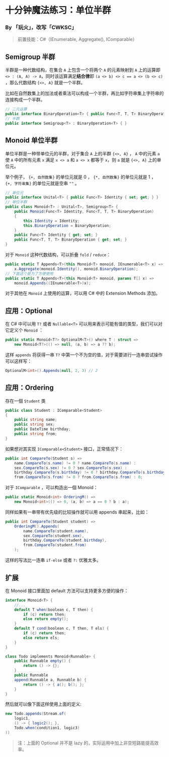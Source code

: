 # 十分钟魔法练习：单位半群

### By 「玩火」，改写「CWKSC」

> 前置技能：C#（IEnumerable, Aggregate(), IComparable）

## Semigroup 半群

半群是一种代数结构，在集合 `A` 上包含一个将两个 `A` 的元素映射到 `A` 上的运算即 `<> : (A, A) -> A​` ，同时该运算满足**结合律**即 `(a <> b) <> c == a <> (b <> c)` ，那么代数结构 `{<>, A}` 就是一个半群。

比如在自然数集上的加法或者乘法可以构成一个半群，再比如字符串集上字符串的连接构成一个半群。

```csharp
// 二元运算
public interface BinaryOperation<T> { public Func<T, T, T> BinaryOperation { get; set; } }
// 半群
public interface Semigroup<T> : BinaryOperation<T> { }
```

## Monoid 单位半群

单位半群是一种带单位元的半群，对于集合 `A` 上的半群 `{<>, A}` ， `A` 中的元素 `a` 使 `A` 中的所有元素 `x` 满足 `x <> a` 和 `a <> x` 都等于 `x`，则 `a` 就是 `{<>, A}` 上的单位元。

举个例子， `{+, 自然数集}` 的单位元就是 0 ， `{*, 自然数集}` 的单位元就是 1 ， `{+, 字符串集}` 的单位元就是空串 `""` 。

```csharp
// 单位元
public interface Unital<T> { public Func<T> Identity { set; get; } }
// 单位半群
public class Monoid<T> : Unital<T>, Semigroup<T> {
    public Monoid(Func<T> Identity, Func<T, T, T> BinaryOperation)
    {
        this.Identity = Identity;
        this.BinaryOperation = BinaryOperation;
    }
    public Func<T> Identity { get; set; }
    public Func<T, T, T> BinaryOperation { get; set; }
}
```

对于 `Monoid` 这种代数结构，可以折叠 `fold` / `reduce`：

```csharp
public static T Appends<T>(this Monoid<T> monoid, IEnumerable<T> x) => 
    x.Aggregate(monoid.Identity(), monoid.BinaryOperation);
// 下面这个是为了方便使用
public static T Appends<T>(this Monoid<T> monoid, params T[] x) =>
    monoid.Appends((IEnumerable<T>)x);
```

对于其他在 `Monoid` 上使用的运算，可以用 C# 中的 Extension Methods 添加。

## 应用：Optional

在 C# 中可以用 `T?` 或者 `Nullable<T>` 可以用来表示可能有值的类型，我们可以对它定义个 `Monoid` ：

```csharp
public static Monoid<T?> OptionalM<T>() where T : struct => 
    new Monoid<T?>(() => null, (a, b) => a ?? b);
```

这样 `appends` 将获得一串 `T?` 中第一个不为空的值，对于需要进行一连串尝试操作可以这样写：

```csharp
OptionalM<int>().Appends(null, 2, 3) // 2
```

## 应用：Ordering

存在一個 `Student` 类

```csharp
public class Student : IComparable<Student>
{
    public string name;
    public string sex;
    public DateTime birthday;
    public string from;
}
```

如果想对其实现 `IComparable<Student>` 接口，正常情况下：

```csharp
public int CompareTo(Student s) =>
    name.CompareTo(s.name) != 0 ? name.CompareTo(s.name) : 
    sex.CompareTo(s.sex) != 0 ? sex.CompareTo(s.sex) :
    birthday.CompareTo(s.birthday) != 0 ? birthday.CompareTo(s.birthday) :
    from.CompareTo(s.from) != 0 ? from.CompareTo(s.from) : 0;
```

对于 `IComparable` ，可以构造出一個 Monoid：

```csharp
public static Monoid<int> OrderingM() =>
    new Monoid<int>(() => 0, (a, b) => a == 0 ? b : a);
```

同样如果有一串带有优先级的比较操作就可以用 appends 串起来，比如：

```csharp
public int CompareTo(Student student) => 
    OrderingM().Appends(
        name.CompareTo(student.name),
        sex.CompareTo(student.sex),
        birthday.CompareTo(student.birthday),
        from.CompareTo(student.from)
    );
```

这样的写法比一连串 `if-else` 或者 `?:` 优雅太多。

## 扩展

在 Monoid 接口里面加 default 方法可以支持更多方便的操作：

```csharp
interface Monoid<T> {
    //...
    default T when(boolean c, T then) {
        if (c) return then;
        else return empty();
    }
    default T cond(boolean c, T then, T els) {
        if (c) return then;
        else return els;
    }
}

class Todo implements Monoid<Runnable> {
    public Runnable empty() {
        return () -> {};
    }
    public Runnable 
    append(Runnable a, Runnable b) {
        return () -> { a(); b(); };
    }
}
```

然后就可以像下面这样使用上面的定义:

```java
new Todo.appends(Stream.of(
    logic1,
    () -> { logic2(); },
    Todo.when(condition1, logic3)
))
```

> 注：上面的 Optional 并不是 lazy 的，实际运用中加上非空短路能提高效率。
